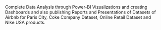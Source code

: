 Complete Data Analysis through Power-BI Vizualizations and creating Dashboards and also publishing Reports and Presentations of Datasets of Airbnb for Paris City, Coke Company Dataset, Online Retail Dataset and NIke USA products.
